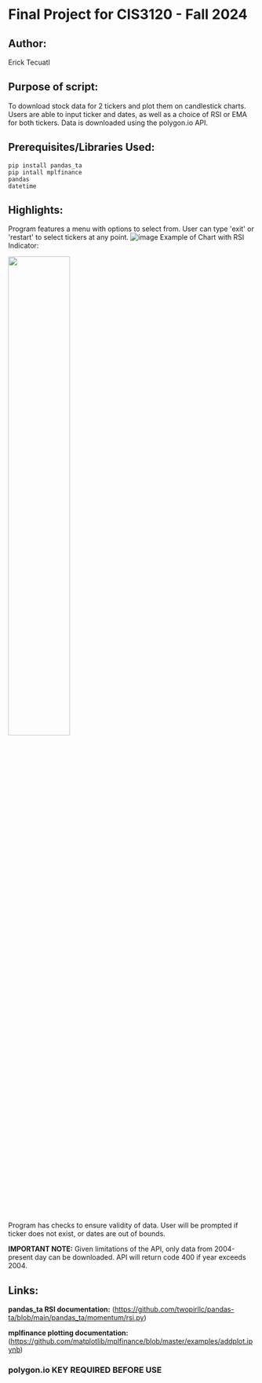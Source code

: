 # Final Project for CIS3120 - Fall 2024

## Author:
Erick Tecuatl

## Purpose of script:
To download stock data for 2 tickers and plot them on candlestick charts. 
Users are able to input ticker and dates, as well as a choice of RSI or EMA for both tickers. 
Data is downloaded using the polygon.io API. 

## Prerequisites/Libraries Used:
    pip install pandas_ta
    pip intall mplfinance
    pandas
    datetime

## Highlights:
Program features a menu with options to select from.  User can type 'exit' or 'restart' to select tickers at any point.
![image](https://github.com/user-attachments/assets/c6530df1-fbc3-41bd-8a71-a899ef162e57)
Example of Chart with RSI Indicator:

<img src="https://github.com/user-attachments/assets/4b12220d-93ab-4e1c-8ec3-f10afb871cd0" width="50%" />


Program has checks to ensure validity of data.  User will be prompted if ticker does not exist, or dates are out of bounds.

**IMPORTANT NOTE:** Given limitations of the API, only data from 2004-present day can be downloaded. API will return code 400 if year exceeds 2004.

## Links:
**pandas_ta RSI documentation:** (https://github.com/twopirllc/pandas-ta/blob/main/pandas_ta/momentum/rsi.py)

**mplfinance plotting documentation:** (https://github.com/matplotlib/mplfinance/blob/master/examples/addplot.ipynb)

### polygon.io KEY REQUIRED BEFORE USE 
